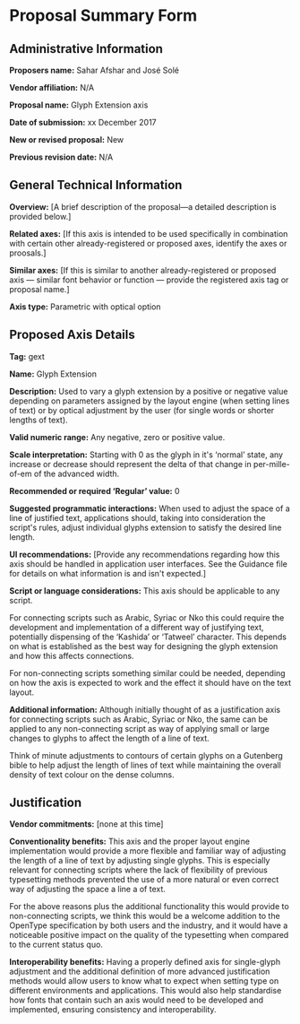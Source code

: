 # Proposal Summary Form

## Administrative Information
**Proposers name:** Sahar Afshar and José Solé

**Vendor affiliation:** N/A

**Proposal name:** Glyph Extension axis

**Date of submission:** xx December 2017

**New or revised proposal:** New

**Previous revision date:** N/A

## General Technical Information
**Overview:** [A brief description of the proposal—a detailed description is provided below.]

**Related axes:** [If this axis is intended to be used specifically in combination with certain other already-registered or proposed axes, identify the axes or proosals.]

**Similar axes:** [If this is similar to another already-registered or proposed axis — similar font behavior or function — provide the registered axis tag or proposal name.]

**Axis type:** Parametric with optical option

## Proposed Axis Details

**Tag:** gext

**Name:** Glyph Extension

**Description:** Used to vary a glyph extension by a positive or negative value depending on parameters assigned by the layout engine (when setting lines of text) or by optical adjustment by the user (for single words or shorter lengths of text).

**Valid numeric range:** Any negative, zero or positive value.

**Scale interpretation:** Starting with 0 as the glyph in it's ‘normal’ state, any increase or decrease should represent the delta of that change in per-mille-of-em of the advanced width.

**Recommended or required ‘Regular’ value:** 0

**Suggested programmatic interactions:** When used to adjust the space of a line of justified text, applications should, taking into consideration the script's rules, adjust individual glyphs extension to satisfy the desired line length.

**UI recommendations:** [Provide any recommendations regarding how this axis should be handled in application user interfaces. See the Guidance file for details on what information is and isn't
expected.]

**Script or language considerations:** This axis should be applicable to any script.

For connecting scripts such as Arabic, Syriac or Nko this could require the development and implementation of a different way of justifying text, potentially dispensing of the ‘Kashida’ or ‘Tatweel’ character. This depends on what is established as the best way for designing the glyph extension and how this affects connections.

For non-connecting scripts something similar could be needed, depending on how the axis is expected to work and the effect it should have on the text layout.

**Additional information:** Although initially thought of as a
justification axis for connecting scripts such as Arabic, Syriac or Nko, the same can be applied to any non-connecting script as way of applying small or large changes to glyphs to affect the length of a line of text.

Think of minute adjustments to contours of certain glyphs on a Gutenberg bible to help adjust the length of lines of text while maintaining the overall density of text colour on the dense columns.

## Justification

**Vendor commitments:** [none at this time]

**Conventionality benefits:** This axis and the proper layout engine implementation would provide a more flexible and familiar way of adjusting the length of a line of text by adjusting single glyphs. This is especially relevant for connecting scripts where the lack of flexibility of previous typesetting methods prevented the use of a more natural or even correct way of adjusting the space a line a of text.

For the above reasons plus the additional functionality this would provide to non-connecting scripts, we think this would be a welcome addition to the OpenType specification by both users and the industry, and it would have a noticeable positive impact on the quality of the typesetting when compared to the current status quo.

**Interoperability benefits:** Having a properly defined axis for single-glyph adjustment and the additional definition of more advanced justification methods would allow users to know what to expect when setting type on different environments and applications. This would also help standardise how fonts that contain such an axis would need to be developed and implemented, ensuring consistency and interoperability.
